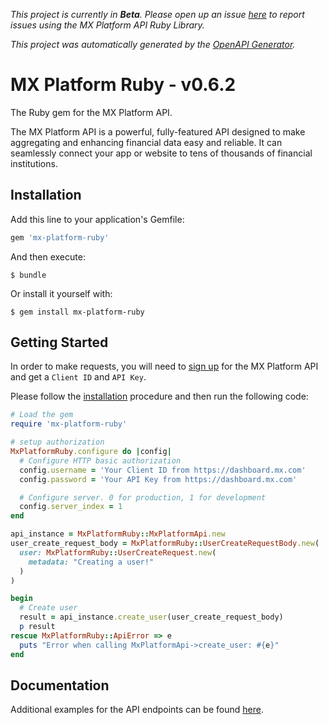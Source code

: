 *This project is currently in **Beta**. Please open up an issue [here](https://github.com/mxenabled/mx-platform-ruby/issues) to report issues using the MX Platform API Ruby Library.*

*This project was automatically generated by the [OpenAPI Generator](https://openapi-generator.tech).*

# MX Platform Ruby - v0.6.2

The Ruby gem for the MX Platform API.

The MX Platform API is a powerful, fully-featured API designed to make aggregating and enhancing financial data easy and reliable. It can seamlessly connect your app or website to tens of thousands of financial institutions.

## Installation

Add this line to your application's Gemfile:

```ruby
gem 'mx-platform-ruby'
```

And then execute:
```shell
$ bundle
```

Or install it yourself with:
```shell
$ gem install mx-platform-ruby
```

## Getting Started

In order to make requests, you will need to [sign up](https://dashboard.mx.com/sign_up) for the MX Platform API and get a `Client ID` and `API Key`.

Please follow the [installation](#installation) procedure and then run the following code:

```ruby
# Load the gem
require 'mx-platform-ruby'

# setup authorization
MxPlatformRuby.configure do |config|
  # Configure HTTP basic authorization
  config.username = 'Your Client ID from https://dashboard.mx.com'
  config.password = 'Your API Key from https://dashboard.mx.com'

  # Configure server. 0 for production, 1 for development
  config.server_index = 1
end

api_instance = MxPlatformRuby::MxPlatformApi.new
user_create_request_body = MxPlatformRuby::UserCreateRequestBody.new(
  user: MxPlatformRuby::UserCreateRequest.new(
    metadata: "Creating a user!"
  )
)

begin
  # Create user
  result = api_instance.create_user(user_create_request_body)
  p result
rescue MxPlatformRuby::ApiError => e
  puts "Error when calling MxPlatformApi->create_user: #{e}"
end
```

## Documentation

Additional examples for the API endpoints can be found [here](docs/MxPlatformApi.md).
